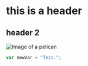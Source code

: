 # this is a header
## header 2

![Image of a pelican]([https://fthmb.tqn.com/6IZut9Qfib1A_JVDqE46Bp_Snbk=/2250x1500/filters:fill(auto,1)/148094454-56a008725f9b58eba4ae8f43.jpg])


``` javascript
var newVar = "Test.";
```
